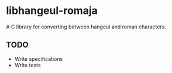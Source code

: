 libhangeul-romaja
=================
A C library for converting between hangeul and roman characters.

TODO
----
* Write specifications
* Write tests
